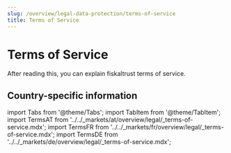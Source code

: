 ```yaml
---
slug: /overview/legal-data-protection/terms-of-service
title: Terms of Service
---
```

# Terms of Service

After reading this, you can explain fiskaltrust terms of service.

## Country-specific information

import Tabs from '@theme/Tabs';
import TabItem from '@theme/TabItem';
import TermsAT from '../../_markets/at/overview/legal/_terms-of-service.mdx';
import TermsFR from '../../_markets/fr/overview/legal/_terms-of-service.mdx';
import TermsDE from '../../_markets/de/overview/legal/_terms-of-service.mdx';

<Tabs groupId="market">

  <TabItem value="AT" label="Austria">
     <TermsAT />
  </TabItem>

  <TabItem value="FR" label="France">
     <TermsFR />
  </TabItem>

  <TabItem value="DE" label="Germany">
     <TermsDE />
  </TabItem>

</Tabs>